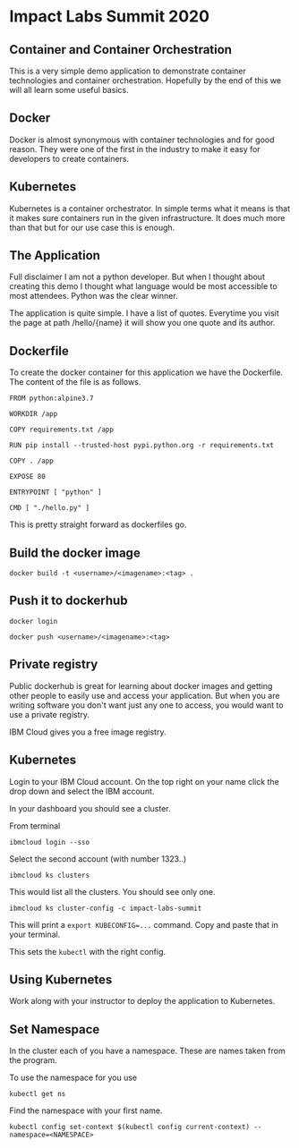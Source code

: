# Impact Labs Summit 2020

## Container and Container Orchestration

This is a very simple demo application to demonstrate container technologies and container orchestration. Hopefully by the end of this we will all learn some useful basics. 

## Docker

Docker is almost synonymous with container technologies and for good reason. They were one of the first in the industry to make it easy for developers to create containers.

## Kubernetes

Kubernetes is a container orchestrator. In simple terms what it means is that it makes sure containers run in the given infrastructure. It does much more than that but for our use case this is enough. 

## The Application

Full disclaimer I am not a python developer. But when I thought about creating this demo I thought what language would be most accessible to most attendees. Python was the clear winner.

The application is quite simple. I have a list of quotes. Everytime you visit the page at path /hello/{name} it will show you one quote and its author.

## Dockerfile

To create the docker container for this application we have the Dockerfile. The content of the file is as follows.

```
FROM python:alpine3.7

WORKDIR /app

COPY requirements.txt /app

RUN pip install --trusted-host pypi.python.org -r requirements.txt 

COPY . /app

EXPOSE 80

ENTRYPOINT [ "python" ]

CMD [ "./hello.py" ]
```

This is pretty straight forward as dockerfiles go. 

## Build the docker image

```
docker build -t <username>/<imagename>:<tag> .
```

## Push it to dockerhub

```
docker login
```

```
docker push <username>/<imagename>:<tag>
```

## Private registry

Public dockerhub is great for learning about docker images and getting other people to easily use and access your application. But when you are writing software you don't want just any one to access, you would want to use a private registry. 

IBM Cloud gives you a free image registry.

## Kubernetes

Login to your IBM Cloud account. On the top right on your name click the drop down and select the IBM account. 

In your dashboard you should see a cluster. 

From terminal

```
ibmcloud login --sso
```

Select the second account (with number 1323..)

```
ibmcloud ks clusters
```

This would list all the clusters. You should see only one.

```
ibmcloud ks cluster-config -c impact-labs-summit
```

This will print a `export KUBECONFIG=...` command. Copy and paste that in your terminal.

This sets the `kubectl` with the right config.

## Using Kubernetes

Work along with your instructor to deploy the application to Kubernetes.

## Set Namespace

In the cluster each of you have a namespace. These are names taken from the program.

To use the namespace for you use 

```
kubectl get ns
```

Find the namespace with your first name.

```
kubectl config set-context $(kubectl config current-context) --namespace=<NAMESPACE>
```